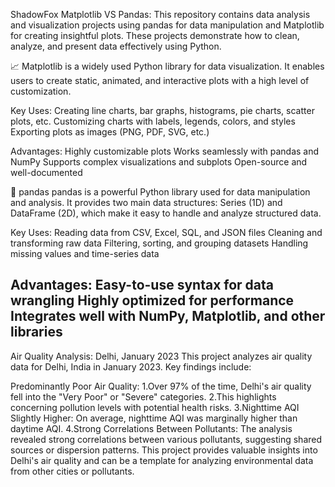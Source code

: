 ShadowFox
Matplotlib VS Pandas:
This repository contains data analysis and visualization projects using pandas for data manipulation and Matplotlib for creating insightful plots. These projects demonstrate how to clean, 
analyze, and present data effectively using Python.

📈 Matplotlib is a widely used Python library for data visualization. It enables users to create static, animated, and interactive plots with a high level of customization.

Key Uses:
Creating line charts, bar graphs, histograms, pie charts, scatter plots, etc.
Customizing charts with labels, legends, colors, and styles
Exporting plots as images (PNG, PDF, SVG, etc.)

Advantages:
Highly customizable plots
Works seamlessly with pandas and NumPy
Supports complex visualizations and subplots
Open-source and well-documented

🐼 pandas
pandas is a powerful Python library used for data manipulation and analysis. It provides two main data structures: Series (1D) and DataFrame (2D), which make it easy to handle and analyze 
structured data.

Key Uses:
Reading data from CSV, Excel, SQL, and JSON files
Cleaning and transforming raw data
Filtering, sorting, and grouping datasets
Handling missing values and time-series data

Advantages:
Easy-to-use syntax for data wrangling
Highly optimized for performance
Integrates well with NumPy, Matplotlib, and other libraries
------------------------------------------------------------------------------------------------------------------------------------------------
Air Quality Analysis: Delhi, January 2023
This project analyzes air quality data for Delhi, India in January 2023. Key findings include:

Predominantly Poor Air Quality:
  1.Over 97% of the time, Delhi's air quality fell into the "Very Poor" or "Severe" categories.
  2.This highlights concerning pollution levels with potential health risks.
  3.Nighttime AQI Slightly Higher: On average, nighttime AQI was marginally higher than daytime AQI.
  4.Strong Correlations Between Pollutants: The analysis revealed strong correlations between various pollutants, suggesting shared sources or      dispersion patterns.
This project provides valuable insights into Delhi's air quality and can be a template for analyzing environmental data from other cities or pollutants.
